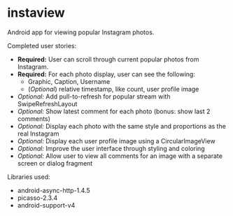 instaview
=========

Android app for viewing popular Instagram photos.

Completed user stories:
* __Required:__ User can scroll through current popular photos from Instagram.
* __Required:__ For each photo display, user can see the following:
  * Graphic, Caption, Username
  * (_Optional_) relative timestamp, like count, user profile image
* _Optional:_ Add pull-to-refresh for popular stream with SwipeRefreshLayout
* _Optional:_ Show latest comment for each photo (bonus: show last 2 comments)
* _Optional:_ Display each photo with the same style and proportions as the real Instagram
* _Optional:_ Display each user profile image using a CircularImageView
* _Optional:_ Improve the user interface through styling and coloring
* _Optional:_ Allow user to view all comments for an image with a separate screen or dialog fragment

Libraries used:
- android-async-http-1.4.5
- picasso-2.3.4
- android-support-v4